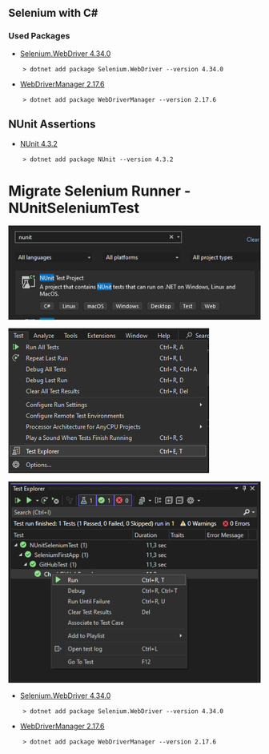 ## Selenium with C#

### Used Packages
- [Selenium.WebDriver 4.34.0](https://www.nuget.org/packages/Selenium.WebDriver/4.34.0)
```
    > dotnet add package Selenium.WebDriver --version 4.34.0
```
- [WebDriverManager 2.17.6](https://www.nuget.org/packages/WebDriverManager/2.17.6)
```
    > dotnet add package WebDriverManager --version 2.17.6
```

## NUnit Assertions
- [NUnit 4.3.2](https://www.nuget.org/packages/NUnit/4.3.2)
```
    > dotnet add package NUnit --version 4.3.2
```

# Migrate Selenium Runner - NUnitSeleniumTest

![](images/NUnit_Test_Project.png)

![](images/Test_Explorer.png)

![](images/Test_Explorer_Run.png)

- [Selenium.WebDriver 4.34.0](https://www.nuget.org/packages/Selenium.WebDriver/4.34.0)
```
    > dotnet add package Selenium.WebDriver --version 4.34.0
```
- [WebDriverManager 2.17.6](https://www.nuget.org/packages/WebDriverManager/2.17.6)
```
    > dotnet add package WebDriverManager --version 2.17.6
```